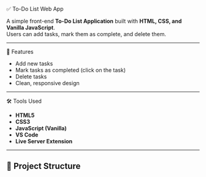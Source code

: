 ✅ To-Do List Web App

A simple front-end **To-Do List Application** built with **HTML, CSS, and Vanilla JavaScript**.  
Users can add tasks, mark them as complete, and delete them.

---
 🚀 Features
- Add new tasks  
- Mark tasks as completed (click on the task)  
- Delete tasks  
- Clean, responsive design  

---
 🛠️ Tools Used
- **HTML5**  
- **CSS3**  
- **JavaScript (Vanilla)**  
- **VS Code**  
- **Live Server Extension**  

---

## 📂 Project Structure
